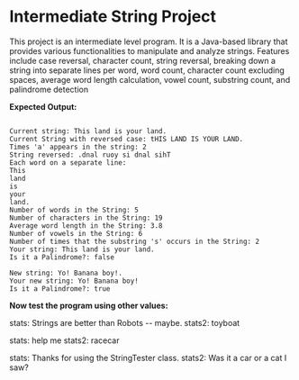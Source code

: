 # Intermediate String Project

This project is an intermediate level program. It is a Java-based library that provides various functionalities to manipulate and analyze strings. Features include case reversal, character count, string reversal, breaking down a string into separate lines per word, word count, character count excluding spaces, average word length calculation, vowel count, substring count, and palindrome detection

**Expected Output:** 
```

Current string: This land is your land. 
Current String with reversed case: tHIS LAND IS YOUR LAND. 
Times 'a' appears in the string: 2 
String reversed: .dnal ruoy si dnal sihT 
Each word on a separate line:  
This 
land 
is 
your 
land. 
Number of words in the String: 5 
Number of characters in the String: 19 
Average word length in the String: 3.8 
Number of vowels in the String: 6 
Number of times that the substring 's' occurs in the String: 2 
Your string: This land is your land.  
Is it a Palindrome?: false 

New string: Yo! Banana boy!. 
Your new string: Yo! Banana boy!  
Is it a Palindrome?: true
```

**Now test the program using other values:**

stats: Strings are better than Robots -- maybe.
stats2: toyboat

stats: help me
stats2: racecar

stats: Thanks for using the StringTester class.
stats2: Was it a car or a cat I saw? 
